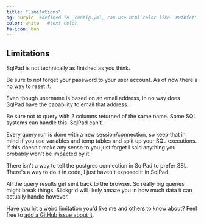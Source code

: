 ```yaml
---
title: "Limitations"
bg: purple  #defined in _config.yml, can use html color like '#0fbfcf'
color: white   #text color
fa-icon: ban
---
```


## Limitations

SqlPad is not technically as finished as you think.

Be sure to not forget your password to your user account. As of now there's no way to reset it.

Even though username is based on an email address, in no way does SqlPad have the capability to email that address.

Be sure not to query with 2 columns returned of the same name. Some SQL systems can handle this. SqlPad can't.

Every query run is done with a new session/connection, so keep that in mind if you use variables and temp tables and split up your SQL executions. If this doesn't make any sense to you just forget I said anything you probably won't be impacted by it.

There isn't a way to tell the postgres connection in SqlPad to prefer SSL. There's a way to do it in code, I just haven't exposed it in SqlPad.

All the query results get sent back to the browser. So really big queries might break things. Slickgrid will likely amaze you in how much data it can actually handle however.

Have you hit a weird limitation you'd like me and others to know about? Feel free to [add a GitHub issue about it](https://github.com/rickbergfalk/sqlpad/issues). 